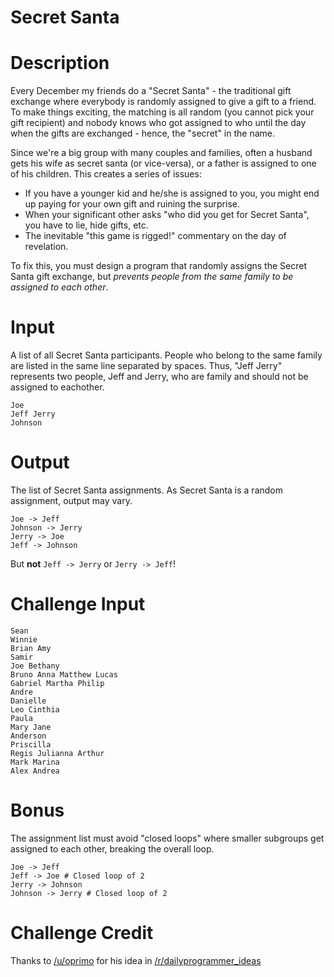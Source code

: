 # Secret Santa
<div class="md"><h1>Description</h1>
<p>Every December my friends do a "Secret Santa" - the traditional gift exchange
where everybody is randomly assigned to give a gift to a friend. To make
things exciting, the matching is all random (you cannot pick your gift
recipient) and nobody knows who got assigned to who until the day when the
gifts are exchanged - hence, the "secret" in the name.</p>
<p>Since we're a big group with many couples and families, often a husband gets
his wife as secret santa (or vice-versa), or a father is assigned to one of
his children. This creates a series of issues:</p>
<ul>
<li>If you have a younger kid and he/she is assigned to you, you might end up
paying for your own gift and ruining the surprise.</li>
<li>When your significant other asks "who did you get for Secret Santa", you
have to lie, hide gifts, etc.</li>
<li>The inevitable "this game is rigged!" commentary on the day of revelation.</li>
</ul>
<p>To fix this, you must design a program that randomly assigns the Secret Santa
gift exchange, but <em>prevents people from the same family to be assigned to
each other</em>.</p>
<h1>Input</h1>
<p>A list of all Secret Santa participants. People who belong to the same family
are listed in the same line separated by spaces. Thus, "Jeff Jerry" represents
two people, Jeff and Jerry, who are family and should not be assigned to
eachother.</p>
<pre><code>Joe
Jeff Jerry
Johnson
</code></pre>
<h1>Output</h1>
<p>The list of Secret Santa assignments. As Secret Santa is a random assignment,
output may vary.</p>
<pre><code>Joe -&gt; Jeff
Johnson -&gt; Jerry
Jerry -&gt; Joe
Jeff -&gt; Johnson
</code></pre>
<p>But <strong>not</strong> <code>Jeff -&gt; Jerry</code> or <code>Jerry -&gt; Jeff</code>!</p>
<h1>Challenge Input</h1>
<pre><code>Sean
Winnie
Brian Amy
Samir
Joe Bethany
Bruno Anna Matthew Lucas
Gabriel Martha Philip
Andre
Danielle
Leo Cinthia
Paula
Mary Jane
Anderson
Priscilla
Regis Julianna Arthur
Mark Marina
Alex Andrea
</code></pre>
<h1>Bonus</h1>
<p>The assignment list must avoid "closed loops" where smaller subgroups get
assigned to each other, breaking the overall loop.</p>
<pre><code>Joe -&gt; Jeff
Jeff -&gt; Joe # Closed loop of 2
Jerry -&gt; Johnson
Johnson -&gt; Jerry # Closed loop of 2
</code></pre>
<h1>Challenge Credit</h1>
<p>Thanks to <a href="/u/oprimo">/u/oprimo</a> for his idea in <a href="/r/dailyprogrammer_ideas">/r/dailyprogrammer_ideas</a></p>
</div>

